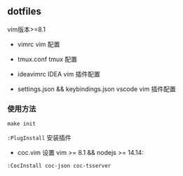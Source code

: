 ## dotfiles

vim版本>=8.1 

- vimrc 
  vim 配置

- tmux.conf 
  tmux 配置

- ideavimrc
  IDEA vim 插件配置

- settings.json && keybindings.json
  vscode vim 插件配置


### 使用方法

`make init`

`:PlugInstall` 安装插件

- coc.vim 设置
vim >= 8.1 && nodejs >= 14.14:

```
:CocInstall coc-json coc-tsserver
```





